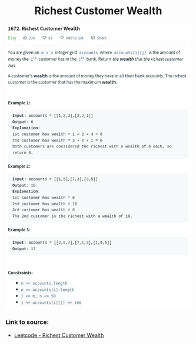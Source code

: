 <h1 align="center">Richest Customer Wealth</h1>

![alt text](https://raw.githubusercontent.com/matthew01lokiet/Github-repos-images/main/Algs/Arrays/HFzWHXby_o.png)

### Link to source: 
- <a href="https://leetcode.com/problems/richest-customer-wealth/">Leetcode - Richest Customer Wealth</a>


